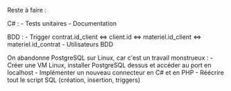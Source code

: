 Reste à faire :

   C# :
      - Tests unitaires
      - Documentation
   
   BDD :
      - Trigger contrat.id_client <=> client.id <=> materiel.id_client <=> materiel.id_contrat
      - Utilisateurs BDD

On abandonne PostgreSQL sur Linux, car c'est un travail monstrueux :
      - Créer une VM Linux, installer PostgreSQL dessus et accéder au port en localhost
      - Implémenter un nouveau connecteur en C# et en PHP
      - Réécrire tout le script SQL (création, insertion, triggers)
